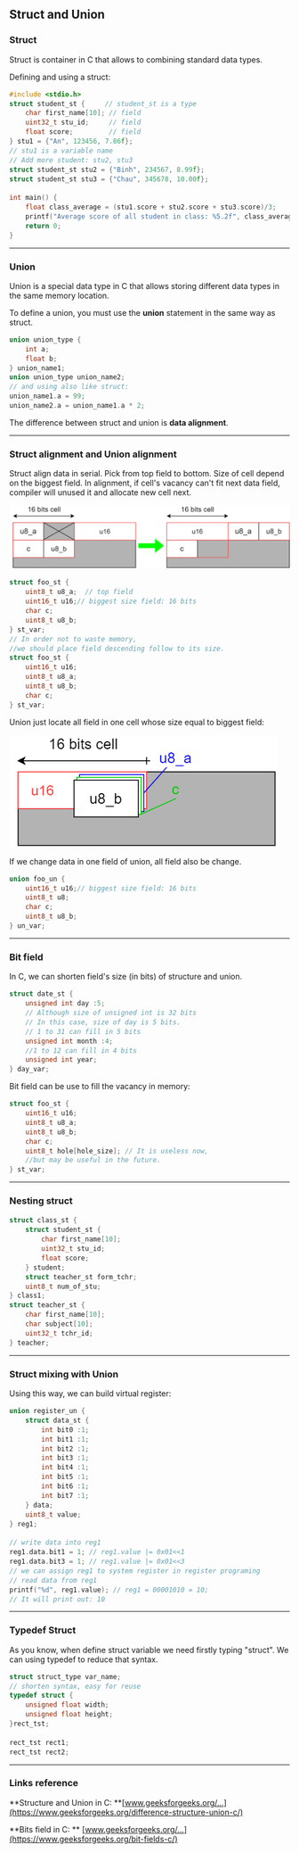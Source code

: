 ## Struct and Union

### Struct

Struct is container in C that allows to combining standard data types.

Defining and using a struct:

```c
#include <stdio.h>
struct student_st {     // student_st is a type
	char first_name[10]; // field
	uint32_t stu_id;     // field
    float score;         // field
} stu1 = {"An", 123456, 7.86f};
// stu1 is a variable name
// Add more student: stu2, stu3
struct student_st stu2 = {"Binh", 234567, 8.99f};
struct student_st stu3 = {"Chau", 345678, 10.00f};

int main() {
    float class_average = (stu1.score + stu2.score + stu3.score)/3;
    printf("Average score of all student in class: %5.2f", class_average);
    return 0;
}
```

---

### Union

Union is a special data type in C that allows storing different data types in the same memory location. 

To define a union, you must use the **union** statement in the same way as struct.

```c
union union_type {
	int a;
    float b;
} union_name1;
union union_type union_name2;
// and using also like struct:
union_name1.a = 99;
union_name2.a = union_name1.a * 2;
```

The difference between struct and union is **data alignment**.

---

### Struct alignment and Union alignment

Struct align data in serial. Pick from top field to bottom. Size of cell depend on the biggest field. In alignment, if cell's vacancy can't fit next data field, compiler will unused it and allocate new cell next.

![](./assets/images/3_1.png)

```c
struct foo_st {
    uint8_t u8_a;  // top field
    uint16_t u16;// biggest size field: 16 bits
    char c;
    uint8_t u8_b;
} st_var;
// In order not to waste memory, 
//we should place field descending follow to its size.
struct foo_st {
    uint16_t u16;
    uint8_t u8_a;
    uint8_t u8_b;
    char c;
} st_var;
```

Union just locate all field in one cell whose size equal to biggest field:

![](./assets/images/3_2.png)

If we change data in one field of union, all field also be change.

```c
union foo_un {
	uint16_t u16;// biggest size field: 16 bits
    uint8_t u8;
    char c;
    uint8_t u8_b;
} un_var;
```

---

### Bit field

In C, we can shorten field's size (in bits) of structure and union.

```c
struct date_st {
    unsigned int day :5; 
    // Although size of unsigned int is 32 bits
    // In this case, size of day is 5 bits.
    // 1 to 31 can fill in 5 bits
	unsigned int month :4;
    //1 to 12 can fill in 4 bits
    unsigned int year;
} day_var;
```

Bit field can be use to fill the vacancy in memory:

```c
struct foo_st {
    uint16_t u16;
    uint8_t u8_a;
    uint8_t u8_b;
    char c;
    uint8_t hole[hole_size]; // It is useless now, 
    //but may be useful in the future.
} st_var;
```

---

### Nesting struct

```c
struct class_st {
    struct student_st {
        char first_name[10];   
        uint32_t stu_id;
        float score;  
    } student;
 	struct teacher_st form_tchr;  
    uint8_t num_of_stu;
} class1;
struct teacher_st {
	char first_name[10];
    char subject[10];
    uint32_t tchr_id;
} teacher;
```

---

### Struct mixing with Union

Using this way, we can build virtual register:

```c
union register_un {
	struct data_st {
    	int bit0 :1;
        int bit1 :1;
        int bit2 :1;
        int bit3 :1;
        int bit4 :1;
        int bit5 :1;
        int bit6 :1;
        int bit7 :1;
	} data;
    uint8_t value;
} reg1;

// write data into reg1
reg1.data.bit1 = 1;	// reg1.value |= 0x01<<1
reg1.data.bit3 = 1; // reg1.value |= 0x01<<3
// we can assign reg1 to system register in register programing
// read data from reg1
printf("%d", reg1.value); // reg1 = 00001010 = 10;
// It will print out: 10
```

---

### Typedef Struct

As you know, when define struct variable we need firstly typing "struct". We can using typedef to reduce that syntax.

```c
struct struct_type var_name;
// shorten syntax, easy for reuse
typedef struct {
    unsigned float width;
    unsigned float height;
}rect_tst;

rect_tst rect1;
rect_tst rect2;
```

---

### Links reference

**Structure and Union in C: **[www.geeksforgeeks.org/...](https://www.geeksforgeeks.org/difference-structure-union-c/)

**Bits field in C: ** [www.geeksforgeeks.org/...](https://www.geeksforgeeks.org/bit-fields-c/)